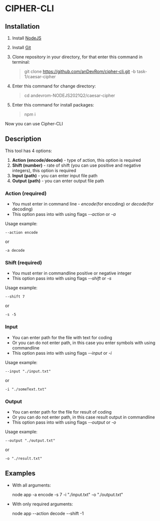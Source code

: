# CIPHER-CLI
## Installation
1. Install [NodeJS](https://nodejs.org/en/)
2. Install [Git](https://git-scm.com/)
3. Clone repository in your directory, for that enter this command in terminal:
   
    >git clone https://github.com/anDevRom/cipher-cli.git -b task-1/caesar-cipher
   > 
4. Enter this command for change directory:
    
    >cd andevrom-NODEJS2021Q2/caesar-cipher
   > 
5. Enter this command for install packages:

    >npm i
   > 
Now you can use Cipher-CLI

## Description
This tool has 4 options:
1.   <b>Action (encode/decode)</b> - type of action, this option is required
2.   <b>Shift (number)</b> - rate of shift (you can use positive and negative integers), this option is required
3.   <b>Input (path)</b> - you can enter input file path
4.   <b>Output (path)</b> - you can enter output file path

### Action (required)
*   You must enter in command line - <i>encode</i>(for encoding) or <i>decode</i>(for decoding)
*   This option pass into with using flags <i>--action</i> or <i>-a</i> 

Usage example:

    --action encode

or

    -a decode

### Shift (required)
*   You must enter in commandline positive or negative integer
*   This option pass into with using flags <i>--shift</i> or <i>-s</i>

Usage example:

    --shift 7

or

    -s -5
   
### Input
*   You can enter path for the file with text for coding
*   Or you can do not enter path, in this case you enter symbols with using commandline
*   This option pass into with using flags <i>--input</i> or <i>-i</i>

Usage example:

    --input "./input.txt"

or

    -i "./someText.txt"

### Output
*   You can enter path for the file for result of coding
*   Or you can do not enter path, in this case result output in commandline
*   This option pass into with using flags <i>--output</i> or <i>-o</i>

Usage example:

    --output "./output.txt"

or

    -o "./result.txt"

## Examples
*   With all arguments:


    node app -a encode -s 7 -i "./input.txt" -o "./output.txt"

*   With only required arguments:


    node app --action decode --shift -1
